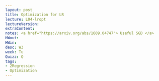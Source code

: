 ```yaml
---
layout: post
title: Optimization for LR
lecture: L04-lropt
lectureVersion: 
extraContent:
notes: <a href="https://arxiv.org/abs/1609.04747"> Useful SGD </a>
HWout:
HWin:
desc: W3
week: Tu
Quizz: Q
tags:
- 2Regression
- Optimization
---
```

